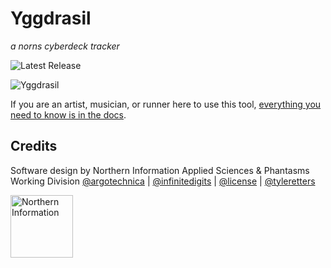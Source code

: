 # Yggdrasil

_a norns cyberdeck tracker_

![Latest Release](https://img.shields.io/github/v/release/northern-information/yggdrasil?color=%23f)

![Yggdrasil](https://northern-information.github.io/yggdrasil-docs/assets/images/yggdrasil.png)

If you are an artist, musician, or runner here to use this tool, [everything you need to know is in the docs](https://northern-information.github.io/yggdrasil-docs/).

## Credits

Software design by Northern Information
Applied Sciences & Phantasms Working Division
[@argotechnica](https://twitter.com/argotechnica) | [@infinitedigits](https://github.com/schollz) | [@license](https://github.com/ryanlaws) | [@tyleretters](https://nor.the-rn.info)

<a href="https://nor.the-rn.info"><img src="https://tyleretters.github.io/arcologies-docs/assets/images/northern-information.svg" alt="Northern Information" width="100"/></a>
